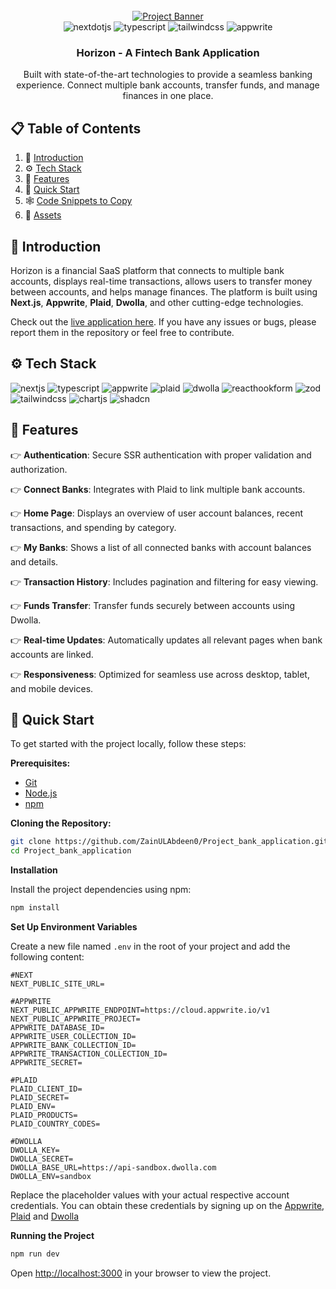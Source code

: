 <div align="center">
  <br />
    <a href="https://horizon-bank-eight.vercel.app/" target="_blank">
      <img src="public/assets/project-banner.png" alt="Project Banner">
    </a>
  <br />
  
  <div>
    <img src="https://img.shields.io/badge/-Next_JS-black?style=for-the-badge&logoColor=white&logo=nextdotjs&color=000000" alt="nextdotjs" />
    <img src="https://img.shields.io/badge/-TypeScript-black?style=for-the-badge&logoColor=white&logo=typescript&color=3178C6" alt="typescript" />
    <img src="https://img.shields.io/badge/-Tailwind_CSS-black?style=for-the-badge&logoColor=white&logo=tailwindcss&color=06B6D4" alt="tailwindcss" />
    <img src="https://img.shields.io/badge/-Appwrite-black?style=for-the-badge&logoColor=white&logo=appwrite&color=FD366E" alt="appwrite" />
  </div>

  <h3 align="center">Horizon - A Fintech Bank Application</h3>

   <div align="center">
     Built with state-of-the-art technologies to provide a seamless banking experience. Connect multiple bank accounts, transfer funds, and manage finances in one place.
    </div>
</div>

## 📋 <a name="table">Table of Contents</a>

1. 🤖 [Introduction](#introduction)
2. ⚙️ [Tech Stack](#tech-stack)
3. 🔋 [Features](#features)
4. 🤸 [Quick Start](#quick-start)
5. 🕸️ [Code Snippets to Copy](#snippets)
6. 🔗 [Assets](#links)

## <a name="introduction">🤖 Introduction</a>

Horizon is a financial SaaS platform that connects to multiple bank accounts, displays real-time transactions, allows users to transfer money between accounts, and helps manage finances. The platform is built using **Next.js**, **Appwrite**, **Plaid**, **Dwolla**, and other cutting-edge technologies.

Check out the [live application here](https://horizon-bank-eight.vercel.app/). If you have any issues or bugs, please report them in the repository or feel free to contribute.

## <a name="tech-stack">⚙️ Tech Stack</a>

<div>
  <img src="https://img.shields.io/badge/-Next_JS-black?style=for-the-badge&logoColor=white&logo=nextdotjs&color=000000" alt="nextjs" />
  <img src="https://img.shields.io/badge/-TypeScript-black?style=for-the-badge&logoColor=white&logo=typescript&color=3178C6" alt="typescript" />
  <img src="https://img.shields.io/badge/-Appwrite-black?style=for-the-badge&logoColor=white&logo=appwrite&color=FD366E" alt="appwrite" />
  <img src="https://img.shields.io/badge/-Plaid-black?style=for-the-badge&logoColor=white&logo=plaid&color=5E5E5E" alt="plaid" />
  <img src="https://img.shields.io/badge/-Dwolla-black?style=for-the-badge&logoColor=white&logo=dwolla&color=FF8C00" alt="dwolla" />
  <img src="https://img.shields.io/badge/-React_Hook_Form-black?style=for-the-badge&logoColor=white&logo=reacthookform&color=EC5990" alt="reacthookform" />
  <img src="https://img.shields.io/badge/-Zod-black?style=for-the-badge&logoColor=white&logo=zod&color=FF6347" alt="zod" />
  <img src="https://img.shields.io/badge/-Tailwind_CSS-black?style=for-the-badge&logoColor=white&logo=tailwindcss&color=06B6D4" alt="tailwindcss" />
  <img src="https://img.shields.io/badge/-Chart_JS-black?style=for-the-badge&logoColor=white&logo=chartdotjs&color=FF6384" alt="chartjs" />
  <img src="https://img.shields.io/badge/-ShadCN-black?style=for-the-badge&logoColor=white&logo=shadcn&color=000000" alt="shadcn" />
</div>

## <a name="features">🔋 Features</a>

👉 **Authentication**: Secure SSR authentication with proper validation and authorization.

👉 **Connect Banks**: Integrates with Plaid to link multiple bank accounts.

👉 **Home Page**: Displays an overview of user account balances, recent transactions, and spending by category.

👉 **My Banks**: Shows a list of all connected banks with account balances and details.

👉 **Transaction History**: Includes pagination and filtering for easy viewing.

👉 **Funds Transfer**: Transfer funds securely between accounts using Dwolla.

👉 **Real-time Updates**: Automatically updates all relevant pages when bank accounts are linked.

👉 **Responsiveness**: Optimized for seamless use across desktop, tablet, and mobile devices.

## <a name="quick-start">🤸 Quick Start</a>

To get started with the project locally, follow these steps:

**Prerequisites:**
- [Git](https://git-scm.com/)
- [Node.js](https://nodejs.org/en)
- [npm](https://www.npmjs.com/)

**Cloning the Repository:**

```bash
git clone https://github.com/ZainULAbdeen0/Project_bank_application.git
cd Project_bank_application

```

**Installation**

Install the project dependencies using npm:

```bash
npm install
```

**Set Up Environment Variables**

Create a new file named `.env` in the root of your project and add the following content:

```env
#NEXT
NEXT_PUBLIC_SITE_URL=

#APPWRITE
NEXT_PUBLIC_APPWRITE_ENDPOINT=https://cloud.appwrite.io/v1
NEXT_PUBLIC_APPWRITE_PROJECT=
APPWRITE_DATABASE_ID=
APPWRITE_USER_COLLECTION_ID=
APPWRITE_BANK_COLLECTION_ID=
APPWRITE_TRANSACTION_COLLECTION_ID=
APPWRITE_SECRET=

#PLAID
PLAID_CLIENT_ID=
PLAID_SECRET=
PLAID_ENV=
PLAID_PRODUCTS=
PLAID_COUNTRY_CODES=

#DWOLLA
DWOLLA_KEY=
DWOLLA_SECRET=
DWOLLA_BASE_URL=https://api-sandbox.dwolla.com
DWOLLA_ENV=sandbox

```

Replace the placeholder values with your actual respective account credentials. You can obtain these credentials by signing up on the [Appwrite](https://appwrite.io/), [Plaid](https://plaid.com/) and [Dwolla](https://www.dwolla.com/)

**Running the Project**

```bash
npm run dev
```

Open [http://localhost:3000](http://localhost:3000) in your browser to view the project.